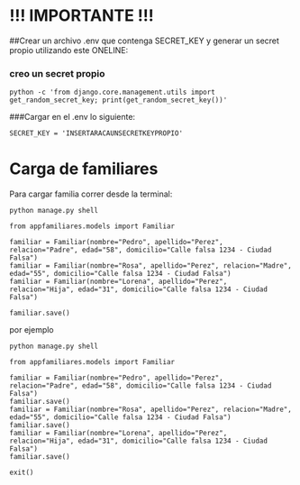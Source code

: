 # !!! IMPORTANTE !!!

##Crear un archivo .env que contenga SECRET_KEY y generar un secret propio utilizando este ONELINE:

### creo un secret propio

```
python -c 'from django.core.management.utils import get_random_secret_key; print(get_random_secret_key())'
```

###Cargar en el .env lo siguiente:

```
SECRET_KEY = 'INSERTARACAUNSECRETKEYPROPIO'
```

# Carga de familiares

Para cargar familia correr desde la terminal:

```
python manage.py shell

from appfamiliares.models import Familiar

familiar = Familiar(nombre="Pedro", apellido="Perez", relacion="Padre", edad="58", domicilio="Calle falsa 1234 - Ciudad Falsa")
familiar = Familiar(nombre="Rosa", apellido="Perez", relacion="Madre", edad="55", domicilio="Calle falsa 1234 - Ciudad Falsa")
familiar = Familiar(nombre="Lorena", apellido="Perez", relacion="Hija", edad="31", domicilio="Calle falsa 1234 - Ciudad Falsa")

familiar.save()

```
por ejemplo 

```
python manage.py shell

from appfamiliares.models import Familiar

familiar = Familiar(nombre="Pedro", apellido="Perez", relacion="Padre", edad="58", domicilio="Calle falsa 1234 - Ciudad Falsa")
familiar.save()
familiar = Familiar(nombre="Rosa", apellido="Perez", relacion="Madre", edad="55", domicilio="Calle falsa 1234 - Ciudad Falsa")
familiar.save()
familiar = Familiar(nombre="Lorena", apellido="Perez", relacion="Hija", edad="31", domicilio="Calle falsa 1234 - Ciudad Falsa")
familiar.save()

exit()
```

